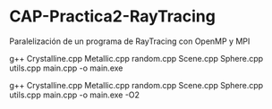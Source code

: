 # CAP-Practica2-RayTracing
Paralelización de un programa de RayTracing con OpenMP y MPI

g++ Crystalline.cpp Metallic.cpp random.cpp Scene.cpp Sphere.cpp utils.cpp main.cpp -o main.exe

g++ Crystalline.cpp Metallic.cpp random.cpp Scene.cpp Sphere.cpp utils.cpp main.cpp -o main.exe -O2


